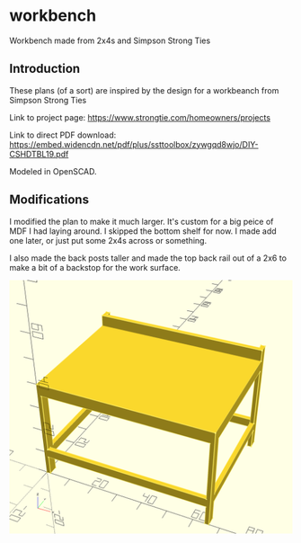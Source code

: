 # workbench

Workbench made from 2x4s and Simpson Strong Ties

## Introduction

These plans (of a sort) are inspired by the design for a workbeanch from Simpson Strong Ties

Link to project page: https://www.strongtie.com/homeowners/projects

Link to direct PDF download: https://embed.widencdn.net/pdf/plus/ssttoolbox/zywgqd8wjo/DIY-CSHDTBL19.pdf

Modeled in OpenSCAD.

## Modifications

I modified the plan to make it much larger. It's custom for a big peice of MDF I had laying around. I skipped the bottom shelf for now. I made add one later, or just put some 2x4s across or something.

I also made the back posts taller and made the top back rail out of a 2x6 to make a bit of a backstop for the work surface.

![alt text](workbench-diagonal-render.png "Modified workbench render")